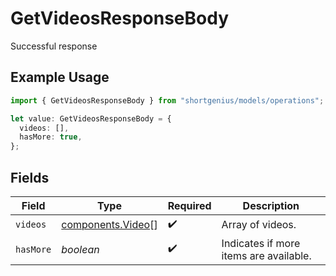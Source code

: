 # GetVideosResponseBody

Successful response

## Example Usage

```typescript
import { GetVideosResponseBody } from "shortgenius/models/operations";

let value: GetVideosResponseBody = {
  videos: [],
  hasMore: true,
};
```

## Fields

| Field                                                  | Type                                                   | Required                                               | Description                                            |
| ------------------------------------------------------ | ------------------------------------------------------ | ------------------------------------------------------ | ------------------------------------------------------ |
| `videos`                                               | [components.Video](../../models/components/video.md)[] | :heavy_check_mark:                                     | Array of videos.                                       |
| `hasMore`                                              | *boolean*                                              | :heavy_check_mark:                                     | Indicates if more items are available.                 |